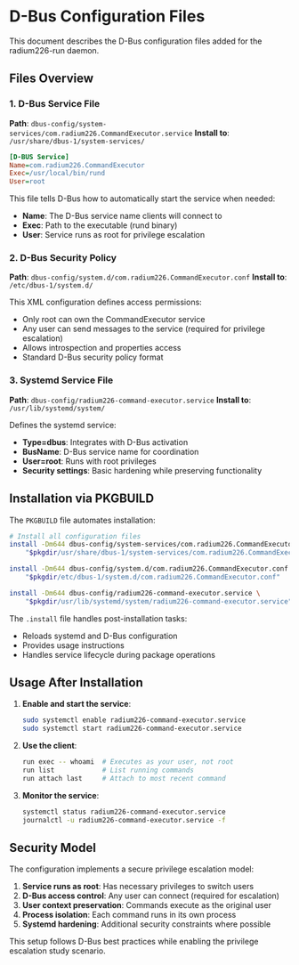 # D-Bus Configuration Files

This document describes the D-Bus configuration files added for the radium226-run daemon.

## Files Overview

### 1. D-Bus Service File
**Path**: `dbus-config/system-services/com.radium226.CommandExecutor.service`
**Install to**: `/usr/share/dbus-1/system-services/`

```ini
[D-BUS Service]
Name=com.radium226.CommandExecutor
Exec=/usr/local/bin/rund
User=root
```

This file tells D-Bus how to automatically start the service when needed:
- **Name**: The D-Bus service name clients will connect to
- **Exec**: Path to the executable (rund binary)
- **User**: Service runs as root for privilege escalation

### 2. D-Bus Security Policy
**Path**: `dbus-config/system.d/com.radium226.CommandExecutor.conf`
**Install to**: `/etc/dbus-1/system.d/`

This XML configuration defines access permissions:
- Only root can own the CommandExecutor service
- Any user can send messages to the service (required for privilege escalation)
- Allows introspection and properties access
- Standard D-Bus security policy format

### 3. Systemd Service File
**Path**: `dbus-config/radium226-command-executor.service`
**Install to**: `/usr/lib/systemd/system/`

Defines the systemd service:
- **Type=dbus**: Integrates with D-Bus activation
- **BusName**: D-Bus service name for coordination
- **User=root**: Runs with root privileges
- **Security settings**: Basic hardening while preserving functionality

## Installation via PKGBUILD

The `PKGBUILD` file automates installation:

```bash
# Install all configuration files
install -Dm644 dbus-config/system-services/com.radium226.CommandExecutor.service \
    "$pkgdir/usr/share/dbus-1/system-services/com.radium226.CommandExecutor.service"

install -Dm644 dbus-config/system.d/com.radium226.CommandExecutor.conf \
    "$pkgdir/etc/dbus-1/system.d/com.radium226.CommandExecutor.conf"

install -Dm644 dbus-config/radium226-command-executor.service \
    "$pkgdir/usr/lib/systemd/system/radium226-command-executor.service"
```

The `.install` file handles post-installation tasks:
- Reloads systemd and D-Bus configuration
- Provides usage instructions
- Handles service lifecycle during package operations

## Usage After Installation

1. **Enable and start the service**:
   ```bash
   sudo systemctl enable radium226-command-executor.service
   sudo systemctl start radium226-command-executor.service
   ```

2. **Use the client**:
   ```bash
   run exec -- whoami  # Executes as your user, not root
   run list            # List running commands
   run attach last     # Attach to most recent command
   ```

3. **Monitor the service**:
   ```bash
   systemctl status radium226-command-executor.service
   journalctl -u radium226-command-executor.service -f
   ```

## Security Model

The configuration implements a secure privilege escalation model:

1. **Service runs as root**: Has necessary privileges to switch users
2. **D-Bus access control**: Any user can connect (required for escalation)
3. **User context preservation**: Commands execute as the original user
4. **Process isolation**: Each command runs in its own process
5. **Systemd hardening**: Additional security constraints where possible

This setup follows D-Bus best practices while enabling the privilege escalation study scenario.